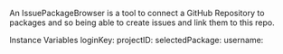 An IssuePackageBrowser is a tool to connect a GitHub Repository to packages and so being able to create issues and link them to this repo.

Instance Variables
	loginKey:		<Object>
	projectID:		<Object>
	selectedPackage:		<Object>
	username:		<Object>

loginKey
	- xxxxx

projectID
	- xxxxx

selectedPackage
	- xxxxx

username
	- xxxxx

